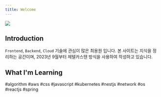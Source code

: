 ```yaml
---
title: Welcome
---
```

<div class="img-sm">
	<img src="https://i.imgur.com/kPMDNGP.png)"/>
</div>


## Introduction

`Frontend`, `Backend`, `Cloud` 기술에 관심이 많은 최용원 입니다. 본 사이트는 지식을 정리하는 공간이며, 2023년 9월부터 제텔카스텐 방식을 사용하여 작성하고 있습니다.

<!-- HI! My name is ChoiYongWon and I'm Interested in `Frontend`, `Backend`, and `CLOUD` technologies. This site serves as a repository for my learning notes, which, since January 2022, I have been writing using the Zettelkasten method. -->

## What I'm Learning


#algorithm  #aws  #css  #javascript  #kubernetes  #nestjs  #network  #os  #reactjs  #spring 